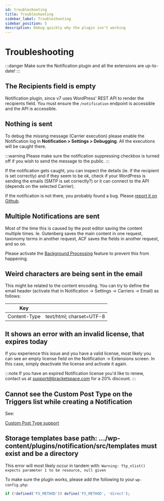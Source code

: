 ```yaml
---
id: troubleshooting
title: Troubleshooting
sidebar_label: Troubleshooting
sidebar_position: 5
description: Debug quickly why the plugin isn't working
---
```


# Troubleshooting

:::danger
Make sure the Notification plugin and all the extensions are up-to-date!
:::

## The Recipients field is empty

Notification plugin, since v7 uses WordPress' REST API to render the recipients field. You must ensure the `/notification` endpoint is accessible and the API is accessible. 

## Nothing is sent

To debug the missing message (Carrier execution) please enable the Notification log in **Notification > Settings > Debugging**. All the executions will be caught there.

:::warning
Please make sure the notification suppressing checkbox is turned off if you wish to send the message to the public. 
:::

If the notification gets caught, you can inspect the details (ie. if the recipient is set correctly) and if they seem to be ok, check if your WordPress is sending the emails (SMTP is set correctly?) or it can connect to the API (depends on the selected Carrier).

If the notification is not there, you probably found a bug. Please [report it on Github](https://github.com/BracketSpace/Notification/issues/new?assignees=&labels=bug&template=bug-report.md&title=).

## Multiple Notifications are sent

Most of the time this is caused by the post editor saving the content multiple times. Ie. Gutenberg saves the main content in one request, taxonomy terms in another request, ACF saves the fields in another request, and so on.

Please activate the [Background Processing](./advanced/background-processing) feature to prevent this from happening.

## Weird characters are being sent in the email

This might be related to the content encoding. You can try to define the email header (activate that in Notification -> Settings -> Carriers -> Email) as follows:

| Key          |                          |
| ------------ | ------------------------ |
| Content-Type | text/html; charset=UTF-8 |

## It shows an error with an invalid license, that expires today

If you experience this issue and you have a valid license, most likely you can see an empty license field on the Notification -> Extensions screen. In this case, simply deactivate the license and activate it again.

:::note
If you have an expired Notification license you'd like to renew, contact us at support@bracketspace.com for a 20% discount.
:::

## Cannot see the Custom Post Type on the Triggers list while creating a Notification

See:

[Custom Post Type support](./advanced/custom-post-type-support)

## Storage templates base path: .../wp-content/plugins/notification/src/templates must exist and be a directory

This error will most likely occur in tandem with: `Warning: ftp_nlist() expects parameter 1 to be resource, null given`

To make sure the plugin works, please add the following to your `wp-config.php`:

```php
if (!defined('FS_METHOD')) define('FS_METHOD', 'direct');
```